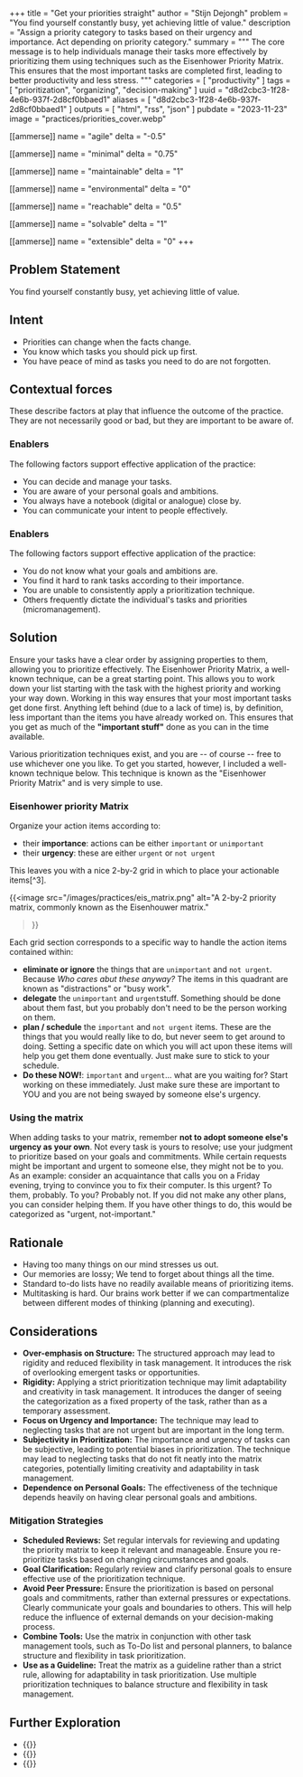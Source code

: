 +++
title = "Get your priorities straight"
author = "Stijn Dejongh"
problem = "You find yourself constantly busy, yet achieving little of value."
description = "Assign a priority category to tasks based on their urgency and importance. Act depending on priority category."
summary = """
The core message is to help individuals manage their tasks more effectively by prioritizing them using techniques such as the Eisenhower Priority 
Matrix. This ensures that the most important tasks are completed first, leading to better productivity and less stress.
"""
categories = [ "productivity" ]
tags = [ "prioritization", "organizing", "decision-making" ]
uuid = "d8d2cbc3-1f28-4e6b-937f-2d8cf0bbaed1"
aliases = [ "d8d2cbc3-1f28-4e6b-937f-2d8cf0bbaed1" ]
outputs = [ "html", "rss", "json" ]
pubdate = "2023-11-23"
image = "practices/priorities_cover.webp"

[[ammerse]]
name = "agile"
delta = "-0.5"

[[ammerse]]
name = "minimal"
delta = "0.75"

[[ammerse]]
name = "maintainable"
delta = "1"

[[ammerse]]
name = "environmental"
delta = "0"

[[ammerse]]
name = "reachable"
delta = "0.5"

[[ammerse]]
name = "solvable"
delta = "1"

[[ammerse]]
name = "extensible"
delta = "0"
+++

## Problem Statement

You find yourself constantly busy, yet achieving little of value.

## Intent

- Priorities can change when the facts change.
- You know which tasks you should pick up first.
- You have peace of mind as tasks you need to do are not forgotten.

## Contextual forces

These describe factors at play that influence the outcome of the practice. They are not necessarily good or bad, but they are important to be aware of.

### Enablers

The following factors support effective application of the practice:

- You can decide and manage your tasks.
- You are aware of your personal goals and ambitions.
- You always have a notebook (digital or analogue) close by.
- You can communicate your intent to people effectively.

### Enablers

The following factors support effective application of the practice:

- You do not know what your goals and ambitions are.
- You find it hard to rank tasks according to their importance.
- You are unable to consistently apply a prioritization technique.
- Others frequently dictate the individual's tasks and priorities (micromanagement).

## Solution

Ensure your tasks have a clear order by assigning properties to them, allowing you to prioritize effectively. The Eisenhower Priority Matrix, a well-known technique, can be a great starting point. This allows you to work down your list starting with the task with the highest priority and working your way down.
Working in this way ensures that your most important tasks get done first. Anything left behind (due to a lack of time) is, by definition, less important than the items you have already worked on. This ensures that you get as much of the **"important stuff"** done as you can in the time available.

Various prioritization techniques exist, and you are -- of course -- free to use whichever one you like. To get you started, however, I included a well-known technique below. This technique is known as the "Eisenhower Priority Matrix" and is very simple to use.

### Eisenhower priority Matrix

Organize your action items according to:

- their **importance**: actions can be either `important` or `unimportant`
- their **urgency**: these are either `urgent` or `not urgent`

This leaves you with a nice 2-by-2 grid in which to place your actionable items[^3].

{{\<image
src="/images/practices/eis_matrix.png"
alt="A 2-by-2 priority matrix, commonly known as the Eisenhouwer matrix."

> }}

Each grid section corresponds to a specific way to handle the action items contained within:

- **eliminate or ignore** the things that are `unimportant` and `not urgent`. Because _Who cares abut these anyway?_ The
  items in this quadrant are known as "distractions" or "busy work".
- **delegate** the `unimportant` and `urgent`stuff. Something should be done about them fast, but you probably don't
  need to be the person working on them.
- **plan / schedule** the `important` and `not urgent` items. These are the things that you would really like
  to do, but never seem to get around to doing. Setting a specific date on which you will act upon these items will help you get them
  done eventually. Just make sure to stick to your schedule.
- **Do these NOW!**: `important` and `urgent`... what are you waiting for? Start working on these immediately. Just make
  sure these are important to YOU and you are not being swayed by someone else's urgency.

### Using the matrix

When adding tasks to your matrix, remember **not to adopt someone else's urgency as your own**. Not every task is yours to resolve; use your judgment to prioritize based on your goals and commitments. While certain requests might be important and urgent to someone else, they might not be to you. As an example: consider an acquaintance that calls you on a Friday evening, trying to convince you to fix their computer.
Is this urgent? To them, probably. To you? Probably not. If you did not make any other plans, you can consider helping them. If you have other things to do, this would be categorized as "urgent, not-important."

## Rationale

- Having too many things on our mind stresses us out.
- Our memories are lossy; We tend to forget about things all the time.
- Standard to-do lists have no readily available means of prioritizing items.
- Multitasking is hard. Our brains work better if we can compartmentalize between different modes of thinking (planning and executing).

## Considerations

- **Over-emphasis on Structure:** The structured approach may lead to rigidity and reduced flexibility in task management. It introduces the
  risk of overlooking emergent tasks or opportunities.
- **Rigidity:** Applying a strict prioritization technique may limit adaptability and creativity in task management. It introduces the danger of
  seeing the categorization as a fixed property of the task, rather than as a temporary assessment.
- **Focus on Urgency and Importance:** The technique may lead to neglecting tasks that are not urgent but are important in the long term.
- **Subjectivity in Prioritization:** The importance and urgency of tasks can be subjective, leading to potential biases in prioritization. The
  technique may lead to neglecting tasks that do not fit neatly into the matrix categories, potentially limiting creativity and
  adaptability in task management.
- **Dependence on Personal Goals:** The effectiveness of the technique depends heavily on having clear personal goals and ambitions.

### Mitigation Strategies

- **Scheduled Reviews:** Set regular intervals for reviewing and updating the priority matrix to keep it relevant and manageable. Ensure you
  re-prioritize tasks based on changing circumstances and goals.
- **Goal Clarification:** Regularly review and clarify personal goals to ensure effective use of the prioritization technique.
- **Avoid Peer Pressure:** Ensure the prioritization is based on personal goals and commitments, rather than external pressures or expectations.
  Clearly communicate your goals and boundaries to others. This will help reduce the influence of external demands on your
  decision-making process.
- **Combine Tools:** Use the matrix in conjunction with other task management tools, such as To-Do list and personal planners, to balance structure
  and flexibility in task prioritization.
- **Use as a Guideline:** Treat the matrix as a guideline rather than a strict rule, allowing for adaptability in task prioritization. Use multiple
  prioritization techniques to balance structure and flexibility in task management.

## Further Exploration

- {{<reference author="Allen, D."
  year="2015"
  title="Getting Things Done: The Art of Stress-Free Productivity"
  isbn="0143126563"
  publisher="Penguin Books"
  link="https://www.goodreads.com/book/show/22573850-getting-things-done" >}}
- {{<reference author="Covey, S. R.; Collins, J."
  year="2004"
  title="The 7 Habits of Highly Effective People: Powerful Lessons in Personal Change"
  isbn="0743269519"
  publisher="Free Press"
  link="https://www.goodreads.com/book/show/36072.The_7_Habits_of_Highly_Effective_People" >}}
- {{<reference author="Unknown"
  year="2023"
  title="What is the Eisenhower Matrix?"
  site="productplan.com"
  link="https://www.productplan.com/glossary/eisenhower-matrix/" >}}
